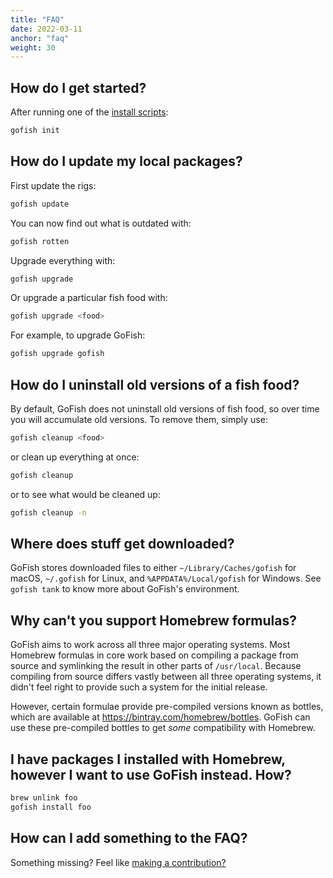 ```yaml
---
title: "FAQ"
date: 2022-03-11
anchor: "faq"
weight: 30
---
```


## How do I get started?

After running one of the [install scripts](#install):

```bash
gofish init
```

## How do I update my local packages?

First update the rigs:

```bash
gofish update
```

You can now find out what is outdated with:

```bash
gofish rotten
```

Upgrade everything with:

```bash
gofish upgrade
```

Or upgrade a particular fish food with:

```bash
gofish upgrade <food>
```

For example, to upgrade GoFish:

```bash
gofish upgrade gofish
```

## How do I uninstall old versions of a fish food?

By default, GoFish does not uninstall old versions of fish food, so over time you will accumulate old
versions. To remove them, simply use:

```bash
gofish cleanup <food>
```

or clean up everything at once:

```bash
gofish cleanup
```

or to see what would be cleaned up:

```bash
gofish cleanup -n
```

## Where does stuff get downloaded?

GoFish stores downloaded files to either `~/Library/Caches/gofish` for macOS, `~/.gofish` for Linux, and
`%APPDATA%/Local/gofish` for Windows. See `gofish tank` to know more about GoFish's environment.

## Why can't you support Homebrew formulas?

GoFish aims to work across all three major operating systems. Most Homebrew formulas in core work
based on compiling a package from source and symlinking the result in other parts of `/usr/local`.
Because compiling from source differs vastly between all three operating systems, it didn't feel
right to provide such a system for the initial release.

However, certain formulae provide pre-compiled versions known as bottles, which are available at
https://bintray.com/homebrew/bottles. GoFish can use these pre-compiled bottles to get *some*
compatibility with Homebrew.

## I have packages I installed with Homebrew, however I want to use GoFish instead. How?

```bash
brew unlink foo
gofish install foo
```

## How can I add something to the FAQ?

Something missing? Feel like [making a contribution?](https://github.com/tinned-fish/gofish.dev)
